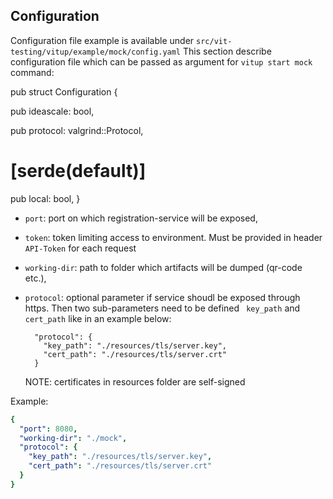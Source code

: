 
## Configuration

Configuration file example is available under `src/vit-testing/vitup/example/mock/config.yaml`
This section describe configuration file which can be passed as argument for `vitup start mock` command:

pub struct Configuration {

pub ideascale: bool,

pub protocol: valgrind::Protocol,
# [serde(default)]
pub local: bool,
}

- `port`: port on which registration-service will be exposed,
- `token`: token limiting access to environment. Must be provided in header `API-Token` for each request
- `working-dir`: path to folder which artifacts will be dumped (qr-code etc.),
- `protocol`: optional parameter if service shoudl be exposed through https. Then two sub-parameters need to be defined `
              key_path` and `cert_path` like in an example below:

    ```
      "protocol": {
        "key_path": "./resources/tls/server.key",
        "cert_path": "./resources/tls/server.crt"
      }
    ```

    NOTE: certificates in resources folder are self-signed

Example:

```yaml
{
  "port": 8080,
  "working-dir": "./mock",
  "protocol": {
    "key_path": "./resources/tls/server.key",
    "cert_path": "./resources/tls/server.crt"
  }
}
```
